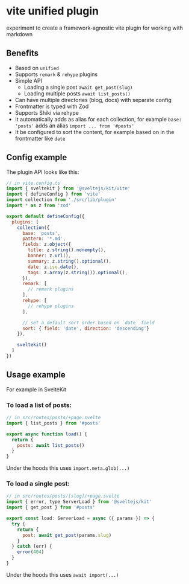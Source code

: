 # vite unified plugin

experiment to create a framework-agnostic vite plugin for working with markdown

## Benefits

- Based on `unified`
- Supports `remark` & `rehype` plugins
- Simple API
  - Loading a single post `await get_post(slug)`
  - Loading multiple posts `await list_posts()`
- Can have multiple directories (blog, docs) with separate config
- Frontmatter is typed with Zod
- Supports Shiki via rehype
- It automatically adds as alias for each collection, for example `base: 'posts'` adds an alias `import ... from '#posts'`
- It be configured to sort the content, for example based on in the frontmatter like `date`

## Config example

The plugin API looks like this:

```javascript
// in vite.config.ts
import { sveltekit } from '@sveltejs/kit/vite'
import { defineConfig } from 'vite'
import collection from './src/lib/plugin'
import * as z from 'zod'

export default defineConfig({
  plugins: [
    collection({
      base: 'posts',
      pattern: '*.md',
      fields: z.object({
        title: z.string().nonempty(),
        banner: z.url(),
        summary: z.string().optional(),
        date: z.iso.date(),
        tags: z.array(z.string()).optional(),
      }),
      remark: [
        // remark plugins
      ],
      rehype: [
        // rehype plugins
      ],

      // set a default sort order based on `date` field
      sort: { field: 'date', direction: 'descending'}
    }),

    sveltekit()
  ]
})
```

## Usage example

For example in SvelteKit

### To load a list of posts:

```javascript
// in src/routes/posts/+page.svelte
import { list_posts } from '#posts'

export async function load() {
  return {
    posts: await list_posts()
  }
}
```

Under the hoods this uses `import.meta.glob(...)`

### To load a single post:

```javascript
// in src/routes/posts/[slug]/+page.svelte
import { error, type ServerLoad } from '@sveltejs/kit'
import { get_post } from '#posts'

export const load: ServerLoad = async ({ params }) => {
  try {
    return {
      post: await get_post(params.slug)
    }
  } catch (err) {
    error(404)
  }
}
```

Under the hoods this uses `await import(...)`

